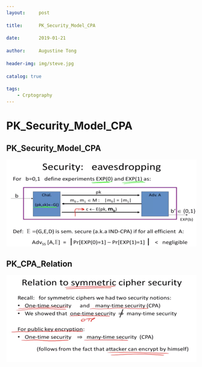 ```yaml
---
layout:     post

title:      PK_Security_Model_CPA

date:       2019-01-21

author:     Augustine Tong

header-img: img/steve.jpg

catalog: true

tags:
    - Crptography
---
```


# PK_Security_Model_CPA
## PK_Security_Model_CPA
![PK_Security_Model_CPA](/img/crpto/PK_Security_Model_CPA.png)

## PK_CPA_Relation
![PK_CPA_Relation](/img/crpto/PK_CPA_Relation.png)

